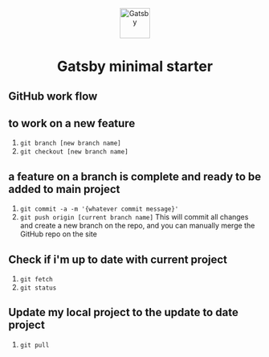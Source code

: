 <p align="center">
  <a href="https://www.gatsbyjs.com/?utm_source=starter&utm_medium=readme&utm_campaign=minimal-starter">
    <img alt="Gatsby" src="https://www.gatsbyjs.com/Gatsby-Monogram.svg" width="60" />
  </a>
</p>
<h1 align="center">
  Gatsby minimal starter
</h1>

## GitHub work flow


## to work on a new feature
1. ```git branch [new branch name]```
2. ```git checkout [new branch name]```
## a feature on a branch is complete and ready to be added to main project
1. ```git commit -a -m '{whatever commit message}'```
2. ```git push origin [current branch name]```
This will commit all changes and create a new branch on the repo, and you can manually merge the GitHub repo on the site
## Check if i'm up to date with current project
1. ```git fetch```
2. ```git status```

## Update my local project to the update to date project
1. ```git pull```

## 
